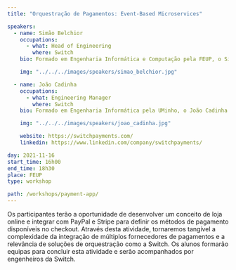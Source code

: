 ```yaml
---
title: "Orquestração de Pagamentos: Event-Based Microservices"

speakers:
  - name: Simão Belchior
    occupations:
      - what: Head of Engineering
        where: Switch
    bio: Formado em Engenharia Informática e Computação pela FEUP, o Simão Belchior exerce a função de Head of Engineering na Switch. Em 2009, rumou a Inglaterra para trabalhar na UNEP-WCMC, uma agência executiva do Programa das Nações Unidas para o Meio Ambiente, enquanto Analyst Developer. No fim de 2014, voltou à Invicta, juntou-se à Vizzuality e passou a Product Developer, liderando uma equipa de designers, developers, data scientists e social scientists no desenvolvimento de vários projectos de conservação da natureza e biodiversidade.

    img: "../../../images/speakers/simao_belchior.jpg"

  - name: João Cadinha
    occupations:
      - what: Engineering Manager
        where: Switch
    bio: Formado em Engenharia Informática pela UMinho, o João Cadinha assume a função de Engineering Manager na Switch. Nos últimos três anos, o João trabalhou como Delivery Manager gerindo equipas e projetos de IT em supply chain por todo o mundo, da Rússia até ao Canadá, tendo passado por empresas como a Nokia, Tlantic, GrupoPIE e Generix Group. A sua especialidade é C++ e recentemente tem explorado cada vez mais as áreas de gestão de empresas e equipas.

    img: "../../../images/speakers/joao_cadinha.jpg"

    website: https://switchpayments.com/
    linkedin: https://www.linkedin.com/company/switchpayments/

day: 2021-11-16
start_time: 16h00
end_time: 18h30
place: FEUP
type: workshop

path: /workshops/payment-app/
---
```


Os participantes terão a oportunidade de desenvolver um conceito de loja online e integrar com PayPal e Stripe para definir os métodos de pagamento disponíveis no checkout. Através desta atividade, tornaremos tangível a complexidade da integração de múltiplos fornecedores de pagamentos e a relevância de soluções de orquestração como a Switch. Os alunos formarão equipas para concluir esta atividade e serão acompanhados por engenheiros da Switch.
